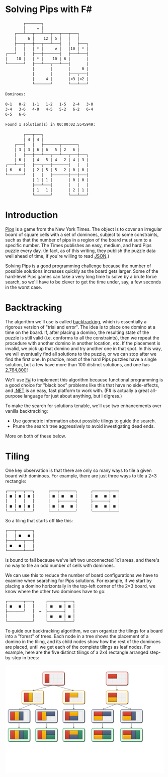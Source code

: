 ﻿# Solving Pips with F#

```
        ┌───────┐
        │     = │
    ┌───┴───┬───┴───┬───┬───┬───┐
    │     6 │    12 │ 5 │   │   │
    ├───┬───┼───┬───┴───┤   │   ├───┐
    │   │   │ * │     ≠ │   │10 │ * │
┌───┘   │   ├───┼───────┤   ├───┴───┤
│    18 │   │ * │    10 │ 6 │       │
└───────┘   ├───┴───┬───┴───┤       │
            │       │       │     0 │
            │       │       ├───┬───┤
            │     4 │       │<3 │<2 │
            └───────┘       └───┴───┘

Dominoes:

0-1   0-2   1-1   1-2   1-5   2-4   3-0
3-4   3-6   4-0   4-5   5-2   6-2   6-4
6-5   6-6

Found 1 solution(s) in 00:00:02.5545949:

        ┌───┬───┐
        │ 4 │ 4 │
    ┌───┤   │   ├───────┬───────┐
    │ 3 │ 3 │ 6 │ 6   5 │ 2   6 │
    │   ├───┼───┴───┬───┴───┬───┼───┐
    │ 6 │   │ 4   5 │ 4   2 │ 4 │ 3 │
┌───┴───┤   ├───┬───┼───────┤   │   │
│ 6   6 │   │ 2 │ 5 │ 5   2 │ 0 │ 0 │
└───────┘   │   │   ├───────┼───┼───┤
            │ 1 │ 1 │       │ 0 │ 0 │
            ├───┴───┤       │   │   │
            │ 1   1 │       │ 2 │ 1 │
            └───────┘       └───┴───┘
```

# Introduction

[Pips](https://www.nytimes.com/games/pips) is a game from the New York Times. The object is to cover an irregular board of square cells with a set of dominoes, subject to some constraints, such as that the number of pips in a region of the board must sum to a specific number. The Times publishes an easy, medium, and hard Pips puzzle every day. (In fact, as of this writing, they publish the puzzle data well ahead of time, if you're willing to read [JSON](https://www.nytimes.com/svc/pips/v1/2025-11-13.json).)

Solving Pips is a good programming challenge because the number of possible solutions increases quickly as the board gets larger. Some of the hard-level Pips games can take a very long time to solve by a brute force search, so we'll have to be clever to get the time under, say, a few seconds in the worst case.

# Backtracking

The algorithm we'll use is called  [backtracking](https://en.wikipedia.org/wiki/Backtracking), which is essentially a rigorous version of "trial and error". The idea is to place one domino at a time on the board. If, after placing a domino, the resulting state of the puzzle is still valid (i.e. conforms to all the constraints), then we repeat the procedure with another domino in another location, etc. If the placement is invalid, we pick up that domino and try another one in that spot. In this way, we will eventually find all solutions to the puzzle, or we can stop after we find the first one. In practice, most of the hard Pips puzzles have a single solution, but a few have more than 100 distinct solutions, and one has [2,764,800](https://www.forbes.com/sites/erikkain/2025/09/14/todays-nyt-pips-hints-and-solutions-for-monday-september-15th/)!

We'll use [F#](https://fsharp.org/) to implement this algorithm because functional programming is a good choice for "black box" problems like this that have no side-effects, and [.NET](https://dotnet.microsoft.com/) is an easy, fast platform to work with. (F# is actually a great all-purpose language for just about anything, but I digress.)

To make the search for solutions tenable, we'll use two enhancements over vanilla backtracking:

* Use geometric information about possible tilings to guide the search.
* Prune the search tree aggressively to avoid investigating dead ends.

More on both of these below.

# Tiling

One key observation is that there are only so many ways to tile a given board with dominoes. For example, there are just three ways to tile a 2×3 rectangle:

```
┌───┬───┬───┐      ┌───┬───────┐      ┌───────┬───┐
│ ■ │ ■ │ ■ │      │ ■ │ ■   ■ │      │ ■   ■ │ ■ │
│   │   │   │      │   ├───────┤      ├───────┤   │
│ ■ │ ■ │ ■ │      │ ■ │ ■   ■ │      │ ■   ■ │ ■ │
└───┴───┴───┘      └───┴───────┘      └───────┴───┘
```

So a tiling that starts off like this:

```
┌───┬───────┐
│   │ ■   ■ │
├───┴───┬───┤
│ ■   ■ │   │
└───────┴───┘
```
 is bound to fail because we've left two unconnected 1x1 areas, and there's no way to tile an odd number of cells with dominoes.

 We can use this to reduce the number of board configurations we have to examine when searching for Pips solutions. For example, if we start by placing a domino horizontally in the top-left corner of the 2×3 board, we know where the other two dominoes have to go:

 ```
 ┌───────┬───┐     ┌───────┬───┐
 │ ■   ■ │   │     │ ■   ■ │ ■ │
 ├───────┘   │  →  ├───────┤   │ 
 │           │     │ ■   ■ │ ■ │
 └───────────┘     └───────┴───┘
 ```

 To guide our backtracking algorithm, we can organize the tilings for a board into a "forest" of trees. Each node in a tree shows the placement of a domino in the tiling, and its child nodes show how the rest of the dominoes are placed, until we get each of the complete tilings as leaf nodes. For example, here are the five distinct tilings of a 2x4 rectangle arranged step-by-step in trees:

 ![Tiling trees](Tiling.svg)
